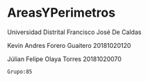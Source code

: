 # AreasYPerimetros

  Universidad Distrital Francisco José De Caldas

Kevin Andres Forero Guaitero 20181020120

Júlian Felipe Olaya Torres 20181020070	
	
	Grupo:85
